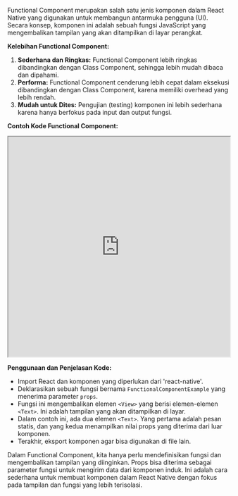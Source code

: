Functional Component merupakan salah satu jenis komponen dalam React Native yang digunakan untuk membangun antarmuka pengguna (UI). Secara konsep, komponen ini adalah sebuah fungsi JavaScript yang mengembalikan tampilan yang akan ditampilkan di layar perangkat.

**Kelebihan Functional Component:**

1. **Sederhana dan Ringkas:** Functional Component lebih ringkas dibandingkan dengan Class Component, sehingga lebih mudah dibaca dan dipahami.
2. **Performa:** Functional Component cenderung lebih cepat dalam eksekusi dibandingkan dengan Class Component, karena memiliki overhead yang lebih rendah.
3. **Mudah untuk Dites:** Pengujian (testing) komponen ini lebih sederhana karena hanya berfokus pada input dan output fungsi.

**Contoh Kode Functional Component:**

<iframe src="https://snack.expo.dev/@doltons/functional-component" height="500" width="100%"></iframe>

**Penggunaan dan Penjelasan Kode:**

- Import React dan komponen yang diperlukan dari 'react-native'.
- Deklarasikan sebuah fungsi bernama `FunctionalComponentExample` yang menerima parameter `props`.
- Fungsi ini mengembalikan elemen `<View>` yang berisi elemen-elemen `<Text>`. Ini adalah tampilan yang akan ditampilkan di layar.
- Dalam contoh ini, ada dua elemen `<Text>`. Yang pertama adalah pesan statis, dan yang kedua menampilkan nilai props yang diterima dari luar komponen.
- Terakhir, eksport komponen agar bisa digunakan di file lain.

Dalam Functional Component, kita hanya perlu mendefinisikan fungsi dan mengembalikan tampilan yang diinginkan. Props bisa diterima sebagai parameter fungsi untuk mengirim data dari komponen induk. Ini adalah cara sederhana untuk membuat komponen dalam React Native dengan fokus pada tampilan dan fungsi yang lebih terisolasi.

